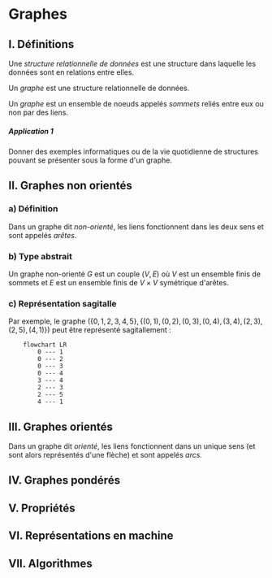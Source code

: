 # Graphes

## I. Définitions

Une *structure relationnelle de données* est une structure dans laquelle les données sont en relations entre elles.

Un *graphe* est une structure relationnelle de données.

Un *graphe* est un ensemble de noeuds appelés *sommets* reliés entre eux ou non par des liens.

##### Application 1

Donner des exemples informatiques ou de la vie quotidienne de structures pouvant se présenter sous la forme d'un graphe.

## II. Graphes non orientés

### a) Définition

Dans un graphe dit *non-orienté*, les liens fonctionnent dans les deux sens et sont appelés *arêtes*.

### b) Type abstrait

Un graphe non-orienté $G$ est un couple $(V,E)$ où $V$ est un ensemble finis de sommets et $E$ est un ensemble finis de $V\times V$ symétrique d'arêtes.

### c) Représentation sagitalle

Par exemple, le graphe $(\left\{0, 1, 2, 3, 4, 5\right\},\left\{(0,1), (0,2), (0,3), (0,4), (3,4), (2,3), (2,5), (4,1)\right\})$ peut être représenté sagitallement :


```mermaid
    flowchart LR
        0 --- 1
        0 --- 2
        0 --- 3
        0 --- 4
        3 --- 4
        2 --- 3
        2 --- 5
        4 --- 1
```

## III. Graphes orientés

Dans un graphe dit *orienté*, les liens fonctionnent dans un unique sens (et sont alors représentés d'une flèche) et sont appelés *arcs*.

## IV. Graphes pondérés

## V. Propriétés

## VI. Représentations en machine

## VII. Algorithmes